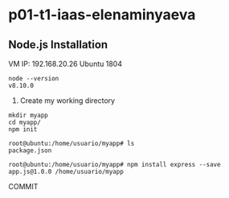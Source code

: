 # p01-t1-iaas-elenaminyaeva
## Node.js Installation

VM IP: 192.168.20.26
Ubuntu 1804

```
node --version
v8.10.0
```

1. Create my working directory

```
mkdir myapp
cd myapp/
npm init
```

```
root@ubuntu:/home/usuario/myapp# ls
package.json
```

```
root@ubuntu:/home/usuario/myapp# npm install express --save
app.js@1.0.0 /home/usuario/myapp
```

COMMIT
